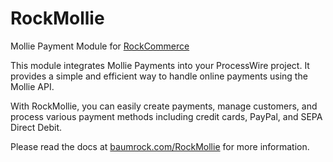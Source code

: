 # RockMollie

Mollie Payment Module for [RockCommerce](https://www.baumrock.com/RockCommerce)

This module integrates Mollie Payments into your ProcessWire project. It provides a simple and efficient way to handle online payments using the Mollie API.

With RockMollie, you can easily create payments, manage customers, and process various payment methods including credit cards, PayPal, and SEPA Direct Debit.

Please read the docs at [baumrock.com/RockMollie](https://www.baumrock.com/RockMollie) for more information.
